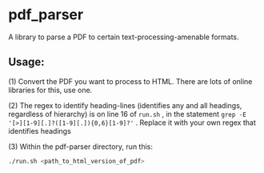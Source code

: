 # pdf_parser
A library to parse a PDF to certain text-processing-amenable formats.

## Usage:

(1) Convert the PDF you want to process to HTML. There are lots of online libraries for this, use one.

(2) The regex to identify heading-lines (identifies any and all headings, regardless of hierarchy) is on line 16 of `run.sh` , in the statement `grep -E '[>][1-9][.]?([1-9][.]){0,6}[1-9]?'` . Replace it with your own regex that identifies headings


(3) Within the pdf-parser directory, run this:

```bash
./run.sh <path_to_html_version_of_pdf>
```
